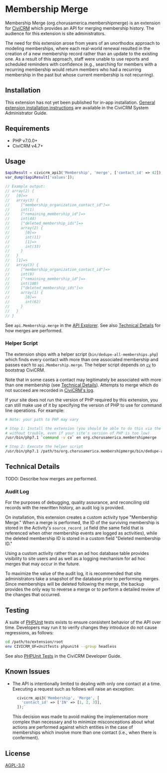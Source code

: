 # Membership Merge

Membership Merge (org.chorusamerica.membershipmerge) is an extension for
[CiviCRM](https://civicrm.org) which provides an API for merging membership
history. The audience for this extension is site administrators.

The need for this extension arose from years of an unorthodox approach to
modeling memberships, where each real-world renewal resulted in the creation of
a new membership record rather than an update to the existing one. As a result
of this approach, staff were unable to use reports and scheduled reminders with
confidence (e.g., searching for members with a recurring membership would return
members who had a recurring membership in the past but whose current membership
is not recurring).

## Installation

This extension has not yet been published for in-app installation. [General
extension installation instructions](https://docs.civicrm.org/sysadmin/en/latest/customize/extensions/#installing-a-new-extension)
are available in the CiviCRM System Administrator Guide.

## Requirements

* PHP v7.0.0+
* CiviCRM v4.7+

## Usage

```php
$apiResult = civicrm_api3('Membership', 'merge', ['contact_id' => 42]);
var_dump($apiResult['values']);

// Example output:
// array(2) {
//   [0]=>
//   array(3) {
//     ["membership_organization_contact_id"]=>
//     int(1)
//     ["remaining_membership_id"]=>
//     int(44)
//     ["deleted_membership_ids"]=>
//     array(2) {
//       [0]=>
//       int(11)
//       [1]=>
//       int(33)
//     }
//   }
//   [1]=>
//   array(3) {
//     ["membership_organization_contact_id"]=>
//     int(9)
//     ["remaining_membership_id"]=>
//     int(100)
//     ["deleted_membership_ids"]=>
//     array(1) {
//       [0]=>
//       int(62)
//     }
//   }
// }
```

See `api.Membership.merge` in the [API
Explorer](https://docs.civicrm.org/dev/en/latest/api/#api-explorer). See also
[Technical Details](#technical-details) for how merges are performed.

### Helper Script

The extension ships with a helper script (`bin/dedupe-all-memberships.php`)
which finds every contact with more than one associated membership and passes each
to `api.Membership.merge`. The helper script depends on [`cv`](http://github.com/civicrm/cv)
to bootstrap CiviCRM.

Note that in some cases a contact may legitimately be
associated with more than one membership (see [Technical Details](#technical-details)).
Attempts to merge which do not succeed are recorded in
[CiviCRM's log](https://docs.civicrm.org/dev/en/latest/tools/debugging/#viewing-log-files).

If your site does not run the version of PHP required by this extension, you can
still make use of it by specifying the version of PHP to use for command line
operations. For example:

```bash
# Note: your path to PHP may vary

# Step 1: Install the extension (you should be able to do this via the UI
# without trouble, even if your site's version of PHP is too low)
/usr/bin/php7.1 `command -v cv` en org.chorusamerica.membershipmerge

# Step 2: Execute the helper script
/usr/bin/php7.1 /path/to/org.chorusamerica.membershipmerge/bin/dedupe-all-memberships.php
```

## Technical Details

TODO: Describe how merges are performed.

### Audit Log
For the purposes of debugging, quality assurance, and reconciling old records
with the rewritten history, an audit log is provided.

On installation, this extension creates a custom activity type "Membership
Merge." When a merge is performed, the ID of the surviving membership is stored
in the Activity's `source_record_id` field (the same field that is referenced
when other membership events are logged as activities), while the deleted
membership ID is stored in a custom field "Deleted membership ID."

Using a custom activity rather than an ad hoc database table provides visibility
to site users and as well as a logging mechanism for ad hoc merges that may
occur in the future.

To maximize the value of the audit log, it is recommended that site
administrators take a snapshot of the database prior to performing merges. Since
memberships will be deleted following the merge, the backup provides the only
way to reverse a merge or to perform a detailed review of the changes that
occurred.

## Testing

A suite of [PHPUnit](https://phpunit.de/) tests exists to ensure consistent
behavior of the API over time. Developers may run it to verify changes they
introduce do not cause regressions, as follows:

```bash
cd /path/to/extension/root
env CIVICRM_UF=UnitTests phpunit4 --group headless
```

See also [PHPUnit Tests](https://docs.civicrm.org/sysadmin/en/latest/customize/extensions/#installing-a-new-extension)
in the CiviCRM Developer Guide.


## Known Issues

* The API is intentionally limited to dealing with only one contact at a time.
  Executing a request such as follows will raise an exception:
  ```php
    civicrm_api3('Membership', 'Merge', [
      'contact_id' => ['IN' => [1, 2, 3]],
    ]);`
  ```
  This decision was made to avoid making the implementation more complex than
  necessary and to minimize misconceptions about what actions are performed
  against which entities in the case of memberships which involve more than one
  contact (i.e., when there is conferment).

## License

[AGPL-3.0](https://github.com/ginkgostreet/org.chorusamerica.membershipmerge/blob/master/LICENSE.txt)